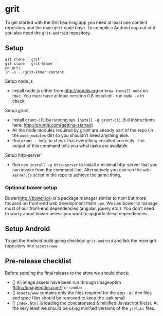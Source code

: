 # grit

To get started with the Grit Learning app you need at least one content repository and the main ``grit`` code base. To compile a Android app out of it you also need the ``grit-android`` repository.

## Setup

```
git clone ``grit``
git clone ``grit-khmer``
cd grit
ln -s ../grit-khmer content
```

Setup node.js

* Install node.js either from http://nodejs.org or `brew install node` on mac. You must have at least verstion 0.8 installed - run `node -v` to check.

Setup grunt

* Install `grunt-cli` by running `npm install -g grunt-cli` (full instructions here: http://gruntjs.com/getting-started) 
* All the node modules required by grunt are already part of the repo (in the `node_modules` dir) so you shouldn't need anything else.
* Run `grunt --help` to check that everything installed correctly. The output of this command tells you what tasks are available.

Setup http-server

* Run `npm install -g http-server` to install a minimal http-server that you can invoke from the command line. Alternatively you can run the `web-server.js` script in the repo to achieve the same thing.

### Optional bower setup
Bower(http://bower.io/) is a package manager similar to npm but more focused on front-end web development thatn `npm`. We use bower to manage most of our front-end dependencies (angular, jquery etc.). You don't need to worry about bower unless you want to upgrade these dependencies. 

## Setup Android

To get the Android build going checkout ``grit-android`` and link the
main grit repository into ``assets/www``


## Pre-release checklist

Before sending the final release to the store we should check:

- [] All image assets have been run through Imageoptim (http://imageoptim.com/) or similar
- [] `assets/www` contains only the files required for the app - all dev files and spec files should be removed to keep the .apk small
- [] `index.html` is loading the concatenated & minified Javascript file(s). At the very least we should be using minified versions of the `js/libs` files.
